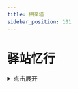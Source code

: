 ```yaml
---
title: 相亲墙
sidebar_position: 101
---
```


# 驿站忆行

<details>
  <summary>点击展开</summary>

![](_images/postyizhan.png)

NitWikit 项目的建立者，维护者，写下这段话时文档提交次数和提交行数最多的人，群吉祥物

原本建立相亲墙是放莎碧的，但其他贡献者好像会错意了

“这是文档贡献者表？”一位贡献者问到

“额，啊对，这里是放贡献者的，大家可以把自己收款码贴这里收点赞助”

“哦？太好了”一位贡献者听到能贴收款码很高兴

“嗯。。。这里原本是打算放莎碧的”驿站喃喃自语道

![](_images/postyizhan_zanzhu.jpg)

</details>

